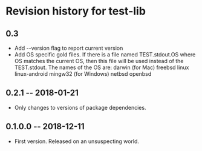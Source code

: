 # Revision history for test-lib

## 0.3

* Add --version flag to report current version
* Add OS specific gold files.  If there is a file named TEST.stdout.OS
  where OS matches the current OS, then this file will be used instead of
  the TEST.stdout.   The names of the OS are:
    darwin            (for Mac)
    freebsd
    linux
    linux-android
    mingw32           (for Windows)
    netbsd
    openbsd

## 0.2.1 -- 2018-01-21

* Only changes to versions of package dependencies.

## 0.1.0.0 -- 2018-12-11

* First version. Released on an unsuspecting world.
